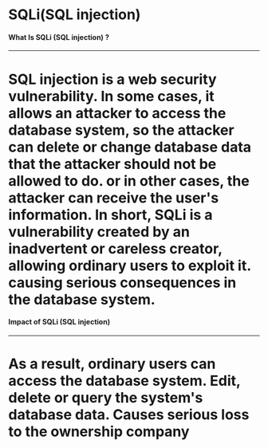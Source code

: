 # SQLi(SQL injection)
#### What Is SQLi (SQL injection) ?
----------------------------------------------------------------------------------------
SQL injection is a web security vulnerability. In some cases, it allows an attacker to access the database system, so the attacker can delete or change database data that the attacker should not be allowed to do. or in other cases, the attacker can receive the user's information. In short, SQLi is a vulnerability created by an inadvertent or careless creator, allowing ordinary users to exploit it. causing serious consequences in the database system.
=======================================================================================
#### Impact of SQLi (SQL injection)
----------------------------------------------------------------------------------------
As a result, ordinary users can access the database system. Edit, delete or query the system's database data. Causes serious loss to the ownership company
=======================================================================================

